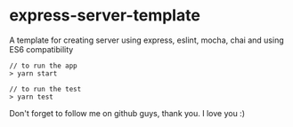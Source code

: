 # express-server-template
A template for creating server using express, eslint, mocha, chai and using ES6 compatibility

    // to run the app
    > yarn start
    
    // to run the test
    > yarn test
    
 Don't forget to follow me on github guys, thank you. I love you :)
